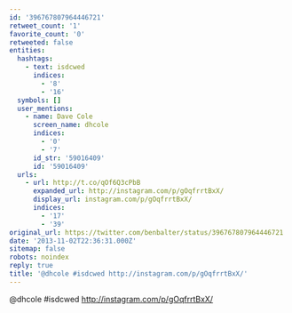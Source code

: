 ```yaml
---
id: '396767807964446721'
retweet_count: '1'
favorite_count: '0'
retweeted: false
entities:
  hashtags:
    - text: isdcwed
      indices:
        - '8'
        - '16'
  symbols: []
  user_mentions:
    - name: Dave Cole
      screen_name: dhcole
      indices:
        - '0'
        - '7'
      id_str: '59016409'
      id: '59016409'
  urls:
    - url: http://t.co/qOf6Q3cPbB
      expanded_url: http://instagram.com/p/gOqfrrtBxX/
      display_url: instagram.com/p/gOqfrrtBxX/
      indices:
        - '17'
        - '39'
original_url: https://twitter.com/benbalter/status/396767807964446721
date: '2013-11-02T22:36:31.000Z'
sitemap: false
robots: noindex
reply: true
title: '@dhcole #isdcwed http://instagram.com/p/gOqfrrtBxX/'
---
```


@dhcole #isdcwed http://instagram.com/p/gOqfrrtBxX/